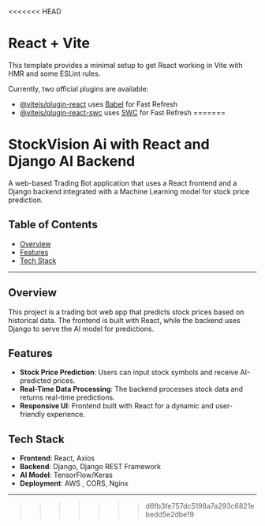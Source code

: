<<<<<<< HEAD
# React + Vite

This template provides a minimal setup to get React working in Vite with HMR and some ESLint rules.

Currently, two official plugins are available:

- [@vitejs/plugin-react](https://github.com/vitejs/vite-plugin-react/blob/main/packages/plugin-react/README.md) uses [Babel](https://babeljs.io/) for Fast Refresh
- [@vitejs/plugin-react-swc](https://github.com/vitejs/vite-plugin-react-swc) uses [SWC](https://swc.rs/) for Fast Refresh
=======

# StockVision Ai with React and Django AI Backend

A web-based Trading Bot application that uses a React frontend and a Django backend integrated with a Machine Learning model for stock price prediction.

## Table of Contents
- [Overview](#overview)
- [Features](#features)
- [Tech Stack](#tech-stack)


---

## Overview
This project is a trading bot web app that predicts stock prices based on historical data. The frontend is built with React, while the backend uses Django to serve the AI model for predictions.

## Features
- **Stock Price Prediction**: Users can input stock symbols and receive AI-predicted prices.
- **Real-Time Data Processing**: The backend processes stock data and returns real-time predictions.
- **Responsive UI**: Frontend built with React for a dynamic and user-friendly experience.

## Tech Stack
- **Frontend**: React, Axios
- **Backend**: Django, Django REST Framework
- **AI Model**: TensorFlow/Keras
- **Deployment**: AWS , CORS, Nginx

---
>>>>>>> d6fb3fe757dc5198a7a293c6821ebedd5e2dbe19
